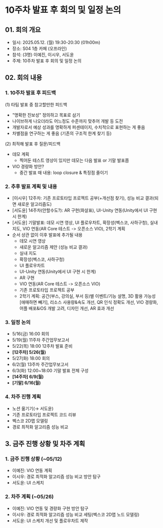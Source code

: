 # 10주차 발표 후 회의 및 일정 논의

## 01. 회의 개요

- 일시: 2025.05.12. (월) 19:30-20:30 (01h00m)
- 장소: S04 1층 카페 (오프라인)
- 참석: (3명) 이예진, 이시우, 서도윤
- 주제: 10주차 발표 후 회의 및 일정 논의

## 02. 회의 내용

### 1. 10주차 발표 후 피드백

(1) 타팀 발표 중 참고할만한 피드백

- "명확한 진보성" 정의하고 목표로 삼기
- 나이브하게 나오더라도 어느정도 수준까지 맞추어 개발 등 도전
- 개발자로서 예상 성과를 명확하게 퍼센테이지, 수치적으로 표현하는 게 좋음
- 차별점을 연구하는 게 좋음 (기존의 구조적 한계 찾기 등)

(2) 최적해 발표 후 질문/피드백

- 데모 계획
    - 찍어둔 테스트 영상이 있지만 데모는 다음 발표 or 기말 발표쯤
- VIO 경량화 방안?
    - 중간 발표 때 내용: loop closure & 특징점 줄이기

### 2. 추후 발표 계획 및 내용

- [이시우] 12주차: 기존 프로토타입 프로젝트 공부(+개선점 찾기), 성능 비교 결과(되면 새로운 알고리즘도)
- [서도윤] 14주차(안할수도?): AR 구현(화살표), UI-Unity 연동(Unity에서 UI 구현 시 한계)
- [서도윤] 기말발표: 데모 시연 영상, UI 플로우차트, 확장성(벡스코, 사하구청), 실내 지도, VIO 연동(AR Core 테스트 -> 오픈소스 VIO), 2학기 계획
- 순서 상관 없이 이후 발표에 추가될 내용
    - 데모 시연 영상
    - 새로운 알고리즘 제안 (성능 비교 결과)
    - 실내 지도
    - 확장성(벡스코, 사하구청)
    - UI 플로우차트
    - UI-Unity 연동(Unity에서 UI 구현 시 한계)
    - AR 구현
    - VIO 연동(AR Core 테스트 -> 오픈소스 VIO)
    - 기존 프로토타입 프로젝트 공부
    - 2학기 계획: 공간(부스, 강의실, 부서 등)별 이벤트/기능 설명, 3D 활용 가능성[애매하면 빼기], 리소스 사용량&속도 개선, QR 인식 정확도 개선, VIO 경량화, 어플 배포&iOS 개발 고려, 디자인 개선, AR 효과 개선

### 3. 일정 논의

- 5/16(금) 16:00 회의
- 5/19(월) 11주차 주간업무보고서
- 5/22(목) 18:00 12주차 발표 준비
- **[12주차] 5/26(월)**
- 5/27(화) 18:00 회의
- 6/2(월) 13주차 주간업무보고서
- 6/3(화) 12:00~18:00 기말 발표 전체 구성
- **[14주차] 6/9(월)**
- **[기말] 6/16(월)**

### 4. 차주 진행 계획

- 노션 옮기기(→ 서도윤)
- 기존 프로토타입 프로젝트 코드 리뷰
- 벡스코 2D맵 모델링
- 경로 최적화 알고리즘 성능 비교

## 3. 금주 진행 상황 및 차주 계획

### 1. 금주 진행 상황 (~05/12)

- 이예진: VIO 연동 계획
- 이시우: 경로 최적화 알고리즘 성능 비교 방안 탐구
- 서도윤: UI 스케치

### 2. 차주 계획 (~05/26)

- 이예진: VIO 연동 및 경량화 구현 방안 탐구
- 이시우: 경로 최적화 알고리즘 성능 비교 세팅(벡스코 2D맵 노드 모델링)
- 서도윤: UI 스케치 개선 및 플로우차트 제작
